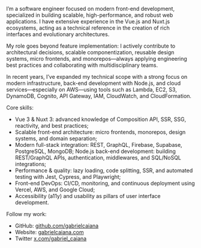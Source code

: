 I’m a software engineer focused on modern front-end development, specialized in building scalable, high-performance, and robust web applications. I have extensive experience in the Vue.js and Nuxt.js ecosystems, acting as a technical reference in the creation of rich interfaces and evolutionary architectures.

My role goes beyond feature implementation: I actively contribute to architectural decisions, scalable componentization, reusable design systems, micro frontends, and monorepos—always applying engineering best practices and collaborating with multidisciplinary teams.

In recent years, I’ve expanded my technical scope with a strong focus on modern infrastructure, back-end development with Node.js, and cloud services—especially on AWS—using tools such as Lambda, EC2, S3, DynamoDB, Cognito, API Gateway, IAM, CloudWatch, and CloudFormation.

Core skills:

- Vue 3 & Nuxt 3: advanced knowledge of Composition API, SSR, SSG, reactivity, and best practices;
- Scalable front-end architecture: micro frontends, monorepos, design systems, and domain separation;
- Modern full-stack integration: REST, GraphQL, Firebase, Supabase, PostgreSQL, MongoDB;
Node.js back-end development: building REST/GraphQL APIs, authentication, middlewares, and SQL/NoSQL integrations;
- Performance & quality: lazy loading, code splitting, SSR, and automated testing with Jest, Cypress, and Playwright;
- Front-end DevOps: CI/CD, monitoring, and continuous deployment using Vercel, AWS, and Google Cloud;
- Accessibility (a11y) and usability as pillars of user interface development.

Follow my work:

- GitHub: [github.com/gabrielcaiana](https://github.com/gabrielcaiana)
- Website: [gabrielcaiana.com](https://gabrielcaiana.com)
- Twitter [x.com/gabriel_caiana](https://x.com/gabriel_caiana)
